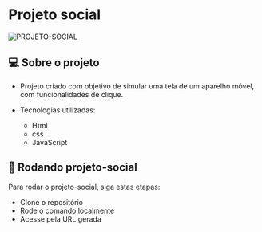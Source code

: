 # Projeto social

![PROJETO-SOCIAL](https://github.com/diegoramosds/projeto-social/assets/140274064/29f25155-0b33-4ea5-8896-3427b7c3ebdc)


## 💻 Sobre o projeto 

- Projeto criado com objetivo de simular uma tela de um aparelho móvel, com funcionalidades de clique.

- Tecnologias utilizadas: <br>
  - Html <br>
  - css <br>
  - JavaScript

## 🚀 Rodando projeto-social

Para rodar o projeto-social, siga estas etapas:

- Clone o repositório
- Rode o comando localmente
- Acesse pela URL gerada






